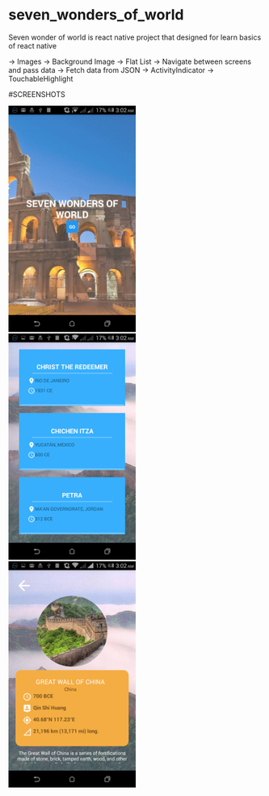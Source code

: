 # seven_wonders_of_world
Seven wonder of world is react native project that designed for learn basics of react native

-> Images
-> Background Image
-> Flat List
-> Navigate between screens and pass data
-> Fetch data from JSON
-> ActivityIndicator
-> TouchableHighlight

#SCREENSHOTS

<img src="./screenshots/1.png" alt="Start Screen" width="50%">
<img src="./screenshots/2.png" alt="Start Screen" width="50%">
<img src="./screenshots/3.png" alt="Start Screen" width="50%">

